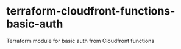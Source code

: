 # terraform-cloudfront-functions-basic-auth
Terraform module for basic auth from Cloudfront functions
